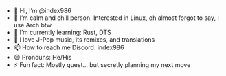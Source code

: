 - 👋 Hi, I’m @index986
- 👀 I’m calm and chill person. Interested in Linux, oh almost forgot to say, I use Arch btw
- 🌱 I’m currently learning: Rust, DTS
- 💞️ I love J-Pop music, its remixes, and translations 
- 📫 How to reach me Discord: index986
- 😄 Pronouns: He/His
- ⚡ Fun fact: Mostly quest... but secretly planning my next move 

<!---
index986/index986 is a ✨ special ✨ repository because its `README.md` (this file) appears on your GitHub profile.
You can click the Preview link to take a look at your changes.
--->
